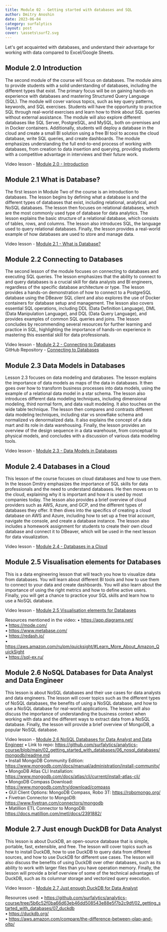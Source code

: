 ```yaml
---
title: Module 02 - Getting started with databases and SQL
author: Dmitry Anoshin 
date: 2023-06-04
category: surfalytics
layout: post
cover: \assets\surf2.svg
---
```


Let's get acquainted with databases, and understand their advantage for working with data compared to Excel/Google Sheets.

Module 2.0 Introduction
-------------

The second module of the course will focus on databases. The module aims to provide students with a solid understanding of databases, including the different types that exist. The primary focus will be on gaining hands-on experience with databases and mastering Structured Query Language (SQL). The module will cover various topics, such as key query patterns, keywords, and SQL exercises. Students will have the opportunity to practice SQL through real-world exercises and learn how to think about SQL queries without external assistance. The module will also explore different databases like SQL Server, PostgreSQL, and MySQL, both on-premises and in Docker containers. Additionally, students will deploy a database in the cloud and create a small BI solution using a free BI tool to access the cloud database, write SQL queries, and create dashboards. The module emphasizes understanding the full end-to-end process of working with databases, from creation to data insertion and querying, providing students with a competitive advantage in interviews and their future work. 

Video lesson - [Module 2.0 - Introduction](https://youtu.be/GxLpe97h0tY)

Module 2.1 What is Database?
-------------

The first lesson in Module Two of the course is an introduction to databases. The lesson begins by defining what a database is and the different types of databases that exist, including relational, analytical, and NoSQL databases. The lesson then focuses on relational databases, which are the most commonly used type of database for data analytics. The lesson explains the basic structure of a relational database, which consists of tables, rows, and columns. The lesson also introduces SQL, the language used to query relational databases. Finally, the lesson provides a real-world example of how databases are used to store and manage data. 

Video lesson - [Module 2.1 - What is Database?](https://youtu.be/Chusfir1KDIQ)

Module 2.2 Connecting to Databases
-------------

The second lesson of the module focuses on connecting to databases and executing SQL queries. The lesson emphasizes that the ability to connect to and query databases is a crucial skill for data analysts and BI engineers, regardless of the specific database architecture or type. The lesson provides a hands-on demonstration of how to connect to a PostgreSQL database using the DBeaver SQL client and also explores the use of Docker containers for database setup and management. The lesson also covers essential SQL operations, including DDL (Data Definition Language), DML (Data Manipulation Language), and DQL (Data Query Language), and provides examples of common SQL queries and joins. The lesson concludes by recommending several resources for further learning and practice in SQL, highlighting the importance of hands-on experience in mastering this essential skill for data professionals. 

Video lesson - [Module 2.2 - Connecting to Databases](https://youtu.be/cxgW0rLn8lU) <br>
GitHub Repository - [Connecting to Databases](https://github.com/surfalytics/analytics-course/tree/main/02_getting_started_with_databases/02_connecting_databases)

Module 2.3 Data Models in Databases
-------------
Lesson 2.3 focuses on data modeling and databases. The lesson explains the importance of data models as maps of the data in databases. It then goes over how to transform business processes into data models, using the example of a relational data model in a star schema. The lesson also introduces different data modeling techniques, including dimensional modeling, third normal form, and data vault modeling. It also touches on the wide table technique. The lesson then compares and contrasts different data modeling techniques, including star vs snowflake schema and normalized vs denormalized data. It also explains the concept of a data mart and its role in data warehousing. Finally, the lesson provides an overview of the design sequence in a data warehouse, from conceptual to physical models, and concludes with a discussion of various data modeling tools.

Video lesson - [Module 2.3 - Data Models in Databases](https://youtu.be/WW3FMSFtoAA)

Module 2.4 Databases in a Cloud
-------------
This lesson of the course focuses on cloud databases and how to use them. In the lesson Dmitry emphasizes the importance of SQL skills for data professionals and the need to understand databases. He then moves on to the cloud, explaining why it is important and how it is used by most companies today. The lesson also provides a brief overview of cloud providers such as AWS, Azure, and GCP, and the different types of databases they offer. It then dives into the specifics of creating a cloud database on AWS and Azure, including how to set up a free trial account, navigate the console, and create a database instance. The lesson also includes a homework assignment for students to create their own cloud database and connect it to DBeaver, which will be used in the next lesson for data visualization.

Video lesson - [Module 2.4 - Databases in a Cloud](https://youtu.be/u9Xll2a43xc)

Module 2.5 Visualisation elements for Databases
-------------
This is a data engineering lesson that will teach you how to visualize data from databases. You will learn about different BI tools and how to use them to connect to your data and create dashboards. You will also learn about the importance of using the right metrics and how to define active users. Finally, you will get a chance to practice your SQL skills and learn how to use a NoSQL database.

Video lesson - [Module 2.5 Visualisation elements for Databases](https://youtu.be/8zH2iaRHogM)

Resources mentioned in the video:
 • https://app.diagrams.net/ <br>
 • https://mode.com/ <br>
 • https://www.metabase.com/ <br>
 • https://redash.io/ <br>
 • https://aws.amazon.com/ru/pm/quicksight/#Learn_More_About_Amazon_QuickSight <br>
 • https://sql-ex.ru/

Module 2.6 NoSQL Databases for Data Analyst and Data Engineer
-------------
This lesson is about NoSQL databases and their use cases for data analysts and data engineers.  The lesson will cover topics such as the different types of NoSQL databases, the benefits of using a NoSQL database, and how to use a NoSQL database for real-world applications.  The lesson will also discuss the importance of understanding the business context when working with data and the different ways to extract data from a NoSQL database.  Finally, the lesson will provide a brief overview of MongoDB, a popular NoSQL database.    

Video lesson - [Module 2.6 NoSQL Databases for Data Analyst and Data Engineer](https://youtu.be/bzTfn7WI5h8)
• Link to repo: https://github.com/surfalytics/analytics-course/blob/main/02_getting_started_with_databases/06_nosql_databases/mongodb/readme.md <br>
• Install MongoDB Community Edition: https://www.mongodb.com/docs/manual/administration/install-community/ <br>
• MongoDB Atlas CLI Installation: https://www.mongodb.com/docs/atlas/cli/current/install-atlas-cli/ <br>
• MongoDB Compass Download: https://www.mongodb.com/try/download/compass <br>
• GUI Client Options: MongoDB Compass, Robo 3T: https://robomongo.org/ <br>
• Fivetran Connector to MongoDB: https://www.fivetran.com/connectors/mongodb <br>
• Matillion ETL Connector to MongoDB: https://docs.matillion.com/metl/docs/2391882/

Module 2.7 Just enough DuckDB for Data Analyst
-------------
This lesson is about DuckDB, an open-source database that is simple, portable, fast, extensible, and free.  The lesson will cover topics such as how to install DuckDB, how to use DuckDB to query data from different sources, and how to use DuckDB for different use cases.  The lesson will also discuss the benefits of using DuckDB over other databases, such as its ability to work with larger files than you have operation memory.  Finally, the lesson will provide a brief overview of some of the technical advantages of DuckDB, such as its columnar storage and vectorized query execution. 

Video lesson - [Module 2.7 Just enough DuckDB for Data Analyst](https://youtu.be/Wo82r-YLN-U)

Resources used:
 • https://github.com/surfalytics/analytics-course/tree/5b6c52f0ba66d63eb46dd508543e88e5f7b2c9df/02_getting_started_with_databases/07_duckdb <br>
 • https://duckdb.org/ <br>
 • https://aws.amazon.com/compare/the-difference-between-olap-and-oltp/

